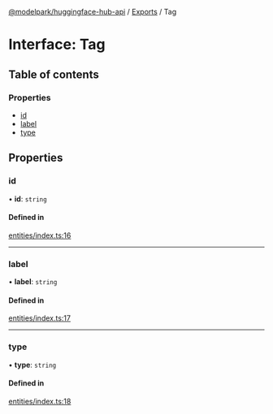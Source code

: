 [@modelpark/huggingface-hub-api](../README.md) / [Exports](../modules.md) / Tag

# Interface: Tag

## Table of contents

### Properties

- [id](Tag.md#id)
- [label](Tag.md#label)
- [type](Tag.md#type)

## Properties

### id

• **id**: `string`

#### Defined in

[entities/index.ts:16](https://github.com/model-park/huggingface-hub-api/blob/ddc4144/src/entities/index.ts#L16)

___

### label

• **label**: `string`

#### Defined in

[entities/index.ts:17](https://github.com/model-park/huggingface-hub-api/blob/ddc4144/src/entities/index.ts#L17)

___

### type

• **type**: `string`

#### Defined in

[entities/index.ts:18](https://github.com/model-park/huggingface-hub-api/blob/ddc4144/src/entities/index.ts#L18)
